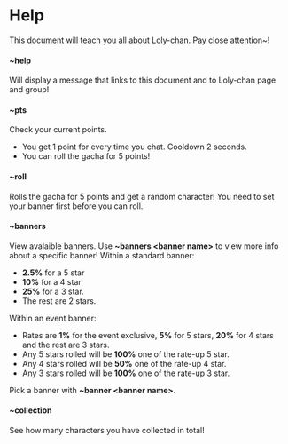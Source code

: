 # Help
This document will teach you all about Loly-chan. Pay close attention~!

#### ~help
Will display a message that links to this document and to Loly-chan page and group!

#### ~pts
Check your current points.
- You get 1 point for every time you chat. Cooldown 2 seconds.
- You can roll the gacha for 5 points!

#### ~roll
Rolls the gacha for 5 points and get a random character!
You need to set your banner first before you can roll.

#### ~banners
View avalaible banners. Use **~banners \<banner name\>** to view more info about a specific banner!
Within a standard banner:
- **2.5%** for a 5 star
- **10%** for a 4 star
- **25%** for a 3 star.
- The rest are 2 stars.

Within an event banner:
- Rates are **1%** for the event exclusive, **5%** for 5 stars, **20%** for 4 stars and the rest are 3 stars.
- Any 5 stars rolled will be **100%** one of the rate-up 5 star.
- Any 4 stars rolled will be **50%** one of the rate-up 4 star.
- Any 3 stars rolled will be **100%** one of the rate-up 3 star.

Pick a banner with **~banner \<banner name\>**.

#### ~collection
See how many characters you have collected in total!

